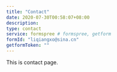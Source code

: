 ```yaml
---
title: "Contact"
date: 2020-07-30T00:58:07+08:00
description: 
type: contact
service: formspree # formspree, getform
formId: "liqiangxo@sina.cn"
getformToken: ""
---
```

This is contact page.